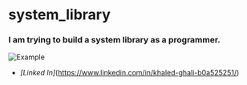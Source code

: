 # system_library

### I am trying to build a system library as a **programmer**.

![Example](https://miro.medium.com/v2/resize:fit:1200/1*4cCVl11ZuULno6nH0Far1A.png)

- *[Linked In]*(https://www.linkedin.com/in/khaled-ghali-b0a525251/)
